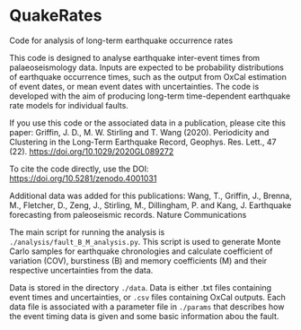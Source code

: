 # QuakeRates
Code for analysis of long-term earthquake occurrence rates

This code is designed to analyse earthquake inter-event times from palaeoseismology data. Inputs are expected to be probability distributions of earthquake occurrence times, such as the output from OxCal estimation of event dates, or mean event dates with uncertainties. The code is developed with the aim of producing long-term time-dependent earthquake rate models for individual faults.

If you use this code or the associated data in a publication, please cite this paper: Griffin, J. D., M. W. Stirling and T. Wang (2020). Periodicity and Clustering in the Long‐Term Earthquake Record, Geophys. Res. Lett., 47 (22). https://doi.org/10.1029/2020GL089272

To cite the code directly, use the DOI: https://doi.org/10.5281/zenodo.4001031

Additional data was added for this publications: Wang, T., Griffin, J., Brenna, M., Fletcher, D., Zeng, J., Stirling, M., Dillingham, P. and Kang, J. Earthquake forecasting from paleoseismic records. Nature Communications

The main script for running the analysis is `./analysis/fault_B_M_analysis.py`. This script is used to generate Monte Carlo samples for earthquake chronologies and calculate coefficient of variation (COV), burstiness (B) and memory coefficients (M) and their respective uncertainties from the data.

Data is stored in the directory `./data`. Data is either .txt files containing event times and uncertainties, or `.csv` files containing OxCal outputs. Each data file is associated with a parameter file in `./params` that describes how the event timing data is given and some basic information abou the fault.
